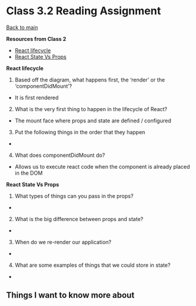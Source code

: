 # Class 3.2 Reading Assignment

[Back to main](https://michaeldulin.github.io/reading-notes)

**Resources from Class 2**
- [React lifecycle]()
- [React State Vs Props]()

**React lifecycle**
1. Based off the diagram, what happens first, the ‘render’ or the ‘componentDidMount’?
  -  It is first rendered
2. What is the very first thing to happen in the lifecycle of React?
  - The mount face where props and state are defined / configured
3. Put the following things in the order that they happen
  -
4. What does componentDidMount do?
  - Allows us to execute react code when the component is already placed in the DOM

**React State Vs Props**
1. What types of things can you pass in the props?
  -
2. What is the big difference between props and state?
  - 
3. When do we re-render our application?
  -
4. What are some examples of things that we could store in state?
  -

## Things I want to know more about

